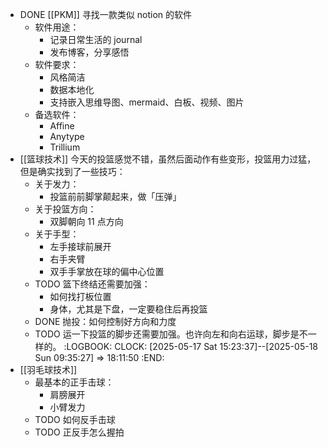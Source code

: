 - DONE [[PKM]] 寻找一款类似 notion 的软件
	- 软件用途：
		- 记录日常生活的 journal
		- 发布博客，分享感悟
	- 软件要求：
		- 风格简洁
		- 数据本地化
		- 支持嵌入思维导图、mermaid、白板、视频、图片
	- 备选软件：
		- Affine
		- Anytype
		- Trillium
- [[篮球技术]] 今天的投篮感觉不错，虽然后面动作有些变形，投篮用力过猛，但是确实找到了一些技巧：
	- 关于发力：
		- 投篮前前脚掌颠起来，做「压弹」
	- 关于投篮方向：
		- 双脚朝向 11 点方向
	- 关于手型：
		- 左手接球前展开
		- 右手夹臂
		- 双手手掌放在球的偏中心位置
	- TODO 篮下终结还需要加强：
		- 如何找打板位置
		- 身体，尤其是下盘，一定要稳住后再投篮
	- DONE 抛投：如何控制好方向和力度
	- TODO 运一下投篮的脚步还需要加强。也许向左和向右运球，脚步是不一样的。
	  :LOGBOOK:
	  CLOCK: [2025-05-17 Sat 15:23:37]--[2025-05-18 Sun 09:35:27] =>  18:11:50
	  :END:
- [[羽毛球技术]]
	- 最基本的正手击球：
		- 肩膀展开
		- 小臂发力
	- TODO 如何反手击球
	- TODO 正反手怎么握拍